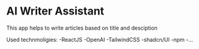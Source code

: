 # AI Writer Assistant

This app helps to write articles based on title and desciption

Used technmoligies:
-ReactJS
-OpenAI
-TailwindCSS
-shadcn/UI
-npm
-...
